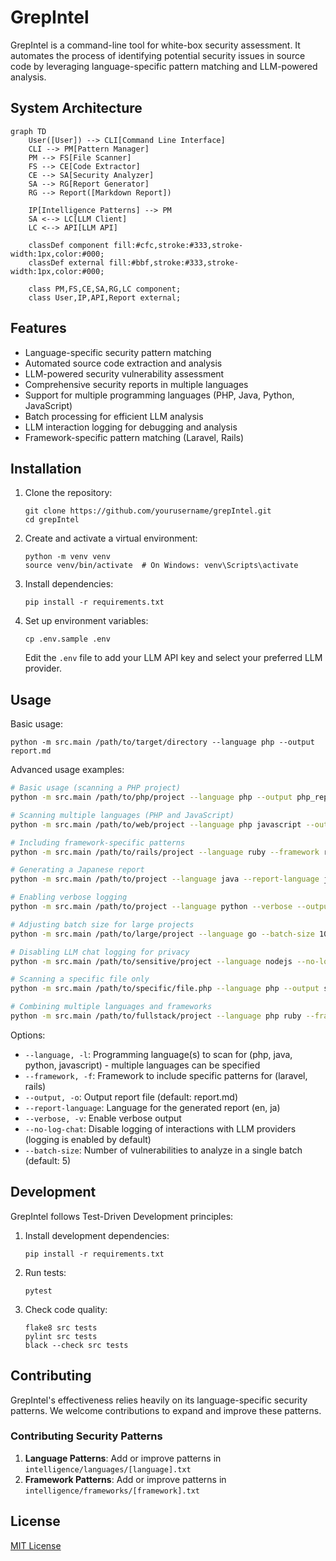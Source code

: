 # GrepIntel

GrepIntel is a command-line tool for white-box security assessment. It automates the process of identifying potential security issues in source code by leveraging language-specific pattern matching and LLM-powered analysis.

## System Architecture

```mermaid
graph TD
    User([User]) --> CLI[Command Line Interface]
    CLI --> PM[Pattern Manager]
    PM --> FS[File Scanner]
    FS --> CE[Code Extractor]
    CE --> SA[Security Analyzer]
    SA --> RG[Report Generator]
    RG --> Report([Markdown Report])
    
    IP[Intelligence Patterns] --> PM
    SA <--> LC[LLM Client]
    LC <--> API[LLM API]
    
    classDef component fill:#cfc,stroke:#333,stroke-width:1px,color:#000;
    classDef external fill:#bbf,stroke:#333,stroke-width:1px,color:#000;
    
    class PM,FS,CE,SA,RG,LC component;
    class User,IP,API,Report external;
```

## Features

- Language-specific security pattern matching
- Automated source code extraction and analysis
- LLM-powered security vulnerability assessment
- Comprehensive security reports in multiple languages
- Support for multiple programming languages (PHP, Java, Python, JavaScript)
- Batch processing for efficient LLM analysis
- LLM interaction logging for debugging and analysis
- Framework-specific pattern matching (Laravel, Rails)

## Installation

1. Clone the repository:
   ```
   git clone https://github.com/yourusername/grepIntel.git
   cd grepIntel
   ```

2. Create and activate a virtual environment:
   ```
   python -m venv venv
   source venv/bin/activate  # On Windows: venv\Scripts\activate
   ```

3. Install dependencies:
   ```
   pip install -r requirements.txt
   ```

4. Set up environment variables:
   ```
   cp .env.sample .env
   ```
   Edit the `.env` file to add your LLM API key and select your preferred LLM provider.

## Usage

Basic usage:

```
python -m src.main /path/to/target/directory --language php --output report.md
```

Advanced usage examples:

```bash
# Basic usage (scanning a PHP project)
python -m src.main /path/to/php/project --language php --output php_report.md

# Scanning multiple languages (PHP and JavaScript)
python -m src.main /path/to/web/project --language php javascript --output web_project_report.md

# Including framework-specific patterns
python -m src.main /path/to/rails/project --language ruby --framework rails --output rails_security_report.md

# Generating a Japanese report
python -m src.main /path/to/project --language java --report-language ja --output java_report_ja.md

# Enabling verbose logging
python -m src.main /path/to/project --language python --verbose --output python_report.md

# Adjusting batch size for large projects
python -m src.main /path/to/large/project --language go --batch-size 10 --output go_report.md

# Disabling LLM chat logging for privacy
python -m src.main /path/to/sensitive/project --language nodejs --no-log-chat --output nodejs_report.md

# Scanning a specific file only
python -m src.main /path/to/specific/file.php --language php --output single_file_report.md

# Combining multiple languages and frameworks
python -m src.main /path/to/fullstack/project --language php ruby --framework laravel rails --output fullstack_report.md
```

Options:

- `--language, -l`: Programming language(s) to scan for (php, java, python, javascript) - multiple languages can be specified
- `--framework, -f`: Framework to include specific patterns for (laravel, rails)
- `--output, -o`: Output report file (default: report.md)
- `--report-language`: Language for the generated report (en, ja)
- `--verbose, -v`: Enable verbose output
- `--no-log-chat`: Disable logging of interactions with LLM providers (logging is enabled by default)
- `--batch-size`: Number of vulnerabilities to analyze in a single batch (default: 5)

## Development

GrepIntel follows Test-Driven Development principles:

1. Install development dependencies:
   ```
   pip install -r requirements.txt
   ```

2. Run tests:
   ```
   pytest
   ```

3. Check code quality:
   ```
   flake8 src tests
   pylint src tests
   black --check src tests
   ```

## Contributing

GrepIntel's effectiveness relies heavily on its language-specific security patterns. We welcome contributions to expand and improve these patterns.

### Contributing Security Patterns

1. **Language Patterns**: Add or improve patterns in `intelligence/languages/[language].txt`
2. **Framework Patterns**: Add or improve patterns in `intelligence/frameworks/[framework].txt`

## License

[MIT License](LICENSE)
